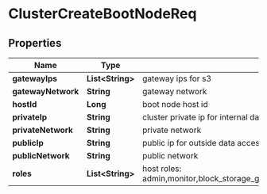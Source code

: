# ClusterCreateBootNodeReq

## Properties
Name | Type | Description | Notes
------------ | ------------- | ------------- | -------------
**gatewayIps** | **List&lt;String&gt;** | gateway ips for s3 |  [optional]
**gatewayNetwork** | **String** | gateway network |  [optional]
**hostId** | **Long** | boot node host id | 
**privateIp** | **String** | cluster private ip for internal data access |  [optional]
**privateNetwork** | **String** | private network | 
**publicIp** | **String** | public ip for outside data access |  [optional]
**publicNetwork** | **String** | public network | 
**roles** | **List&lt;String&gt;** | host roles: admin,monitor,block_storage_gateway,file_storage_gateway,s3_gateway,nfs_gateway |  [optional]
